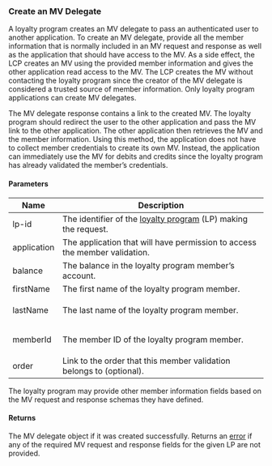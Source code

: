 ### Create an MV Delegate

A loyalty program creates an MV delegate to pass an authenticated user to another application. To create an MV delegate, provide all the member information that is normally included in an MV request and response as well as the application that should have access to the MV. As a side effect, the LCP creates an MV using the provided member information and gives the other application read access to the MV. The LCP creates the MV without contacting the loyalty program since the creator of the MV delegate is considered a trusted source of member information. Only loyalty program applications can create MV delegates.

The MV delegate response contains a link to the created MV. The loyalty program should redirect the user to the other application and pass the MV link to the other application. The other application then retrieves the MV and the member information. Using this method, the application does not have to collect member credentials to create its own MV. Instead, the application can immediately use the MV for debits and credits since the loyalty program has already validated the member’s credentials.

#### Parameters

<table>
    <thead>
        <tr>
            <th>Name</th>
            <th>Description</th>
        </tr>
    </thead>
    <tbody>
        <tr>
            <td>lp-id</td>
            <td>The identifier of the <a href="#loyalty-programs">loyalty program</a> (LP) making the request.</td>
        </tr>
        <tr>
            <td>application</td>
            <td>The application that will have permission to access the member validation.</td>
        </tr>
        <tr>
            <td>balance</td>
            <td>The balance in the loyalty program member’s account.</td>
        </tr>
        <tr>
            <td>firstName</td>
            <td>The first name of the loyalty program member.</td>
        </tr>
        <tr>
            <td>lastName</td>
            <td><p>The last name of the loyalty program member.</td>
        </tr>
        <tr>
            <td>memberId</td>
            <td><p>The member ID of the loyalty program member.</td>
        </tr>
        <tr>
            <td>order</td>
            <td>Link to the order that this member validation belongs to (optional).</td>
        </tr>
    </tbody>
</table>

The loyalty program may provide other member information fields based on the MV request and response schemas they have defined.

#### Returns

The MV delegate object if it was created successfully. Returns an [error](./?doc=reference-manual#errors) if any of the required MV request and response fields for the given LP are not provided.


















